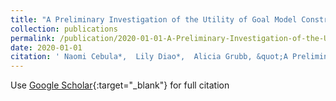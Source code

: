```yaml
---
title: "A Preliminary Investigation of the Utility of Goal Model Construction"
collection: publications
permalink: /publication/2020-01-01-A-Preliminary-Investigation-of-the-Utility-of-Goal-Model-Construction
date: 2020-01-01
citation: ' Naomi Cebula*,  Lily Diao*,  Alicia Grubb, &quot;A Preliminary Investigation of the Utility of Goal Model Construction.&quot;, 2020.'
---
```

Use [Google Scholar](https://scholar.google.com/scholar?q=A+Preliminary+Investigation+of+the+Utility+of+Goal+Model+Construction){:target="_blank"} for full citation